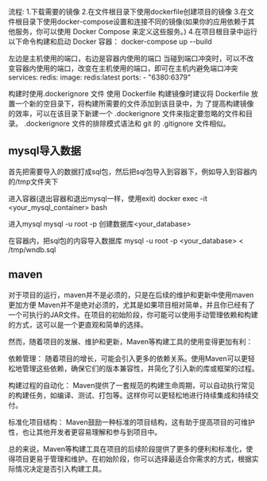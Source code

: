 流程:
1.下载需要的镜像
2.在文件根目录下使用dockerfile创建项目的镜像
3.在文件根目录下使用docker-compose设置和连接不同的镜像(如果你的应用依赖于其他服务，你可以使用 Docker Compose 来定义这些服务。)
4.在项目根目录中运行以下命令构建和启动 Docker 容器：
docker-compose up --build


左边是主机使用的端口，右边是容器内使用的端口
当碰到端口冲突时，可以不改变容器内使用的端口，改变在主机使用的端口，即可在主机内避免端口冲突
services:
  redis:
    image: redis:latest
    ports:
      - "6380:6379"

构建时使⽤.dockerignore ⽂件
使⽤ Dockerfile 构建镜像时建议将 Dockerfile 放置⼀个新的空⽬录下，将构建所需要的⽂件添加到该⽬录中，为 了提⾼构建镜像的效率，可以在该⽬录下新建⼀个 .dockerignore ⽂件来指定要忽略的⽂件和目录。 .dockerignore ⽂件的排除模式语法和 git 的 .gitignore ⽂件相似。

## mysql导入数据

首先把需要导入的数据打成sql包，然后把sql包导入到容器下，例如导入到容器内的/tmp文件夹下

进入容器(退出容器和退出mysql一样，使用exit)
docker exec -it <your_mysql_container> bash

进入mysql
mysql -u root -p
创建数据库<your_database>

在容器内，把sql包的内容导入数据库
mysql -u root -p <your_database> < /tmp/wndb.sql





## maven
对于项目的运行，maven并不是必须的，只是在后续的维护和更新中使用maven更加方便
Maven并不是绝对必须的，尤其是如果项目相对简单，并且你已经有了一个可执行的JAR文件。在项目的初始阶段，你可能可以使用手动管理依赖和构建的方式，这可以是一个更直观和简单的选择。

然而，随着项目的发展、维护和更新，Maven等构建工具的使用变得更加有利：

依赖管理： 随着项目的增长，可能会引入更多的依赖关系。使用Maven可以更轻松地管理这些依赖，确保它们的版本兼容性，并简化了引入新的库或框架的过程。

构建过程的自动化： Maven提供了一套规范的构建生命周期，可以自动执行常见的构建任务，如编译、测试、打包等。这样你可以更轻松地进行持续集成和持续交付。

标准化项目结构： Maven鼓励一种标准的项目结构，这有助于提高项目的可维护性，也让其他开发者更容易理解和参与到项目中。

总的来说，Maven等构建工具在项目的后续阶段提供了更多的便利和标准化，使得项目更易于管理和维护。在初始阶段，你可以选择最适合你需求的方式，根据实际情况决定是否引入构建工具。